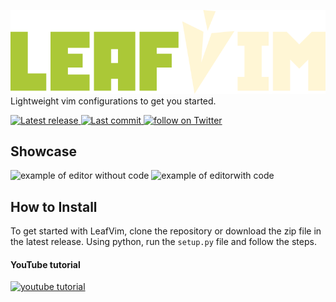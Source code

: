 ![leaf vim fancy text](https://github.com/wooshdude/leafvim/blob/main/leafvim.png)  
Lightweight vim configurations to get you started.  

<a href="https://github.com/wooshdude/leafvim/releases/latest">
      <img alt="Latest release" src="https://img.shields.io/github/v/release/wooshdude/leafvim?style=for-the-badge&&color=fff6d5&&labelColor=abc837" />
</a>
<a href="https://github.com/wooshdude/leafvim/pulse">
      <img alt="Last commit" src="https://img.shields.io/github/last-commit/wooshdude/leafvim?style=for-the-badge&&color=fff6d5&&labelColor=abc837"/>
</a>

<a href="https://twitter.com/intent/follow?screen_name=wooshdude">
      <img alt="follow on Twitter" src="https://img.shields.io/twitter/follow/wooshdude?style=for-the-badge&logo=twitter&color=abc837&logoColor=abc837&labelColor=fff6d5" />
    </a>

## Showcase
![example of editor without code](https://cdn.discordapp.com/attachments/1006744646887682138/1079664791003607050/leafvim_vim.png)
![example of editorwith code](https://cdn.discordapp.com/attachments/835742790368362509/1110552727790034944/Screenshot_2023-05-23_at_5.59.15_AM.png)  


## How to Install
To get started with LeafVim, clone the repository or download the zip file in the latest release. Using python, run the `setup.py` file and follow the steps. 

#### YouTube tutorial  
<a href="https://youtu.be/-0iTsWGZxsI">
      <img alt="youtube tutorial" src="https://img.shields.io/youtube/views/0iTsWGZxsI?color=fff6d5&logo=YouTube&logoColor=fff6d5&style=for-the-badge" />
    </a>

